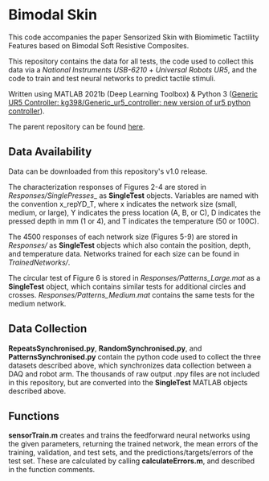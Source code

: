 # Bimodal Skin
This code accompanies the paper Sensorized Skin with Biomimetic Tactility Features based on Bimodal Soft Resistive Composites.

This repository contains the data for all tests, the code used to collect this data via a _National Instruments USB-6210_ + _Universal Robots UR5_, and the code to train and test neural networks to predict tactile stimuli.

Written using MATLAB 2021b (Deep Learning Toolbox) & Python 3 ([Generic UR5 Controller: kg398/Generic_ur5_controller: new version of ur5 python controller](https://github.com/kg398/Generic_ur5_controller)).

The parent repository can be found [here](https://github.com/DSHardman/TemperatureSensors).

## Data Availability
Data can be downloaded from this repository's v1.0 release.

The characterization responses of Figures 2-4 are stored in _Responses/SinglePresses__ as **SingleTest** objects. Variables are named with the convention x_repYD_T, where x indicates the network size (small, medium, or large), Y indicates the press location (A, B, or C), D indicates the pressed depth in mm (1 or 4), and T indicates the temperature (50 or 100C).

The 4500 responses of each network size (Figures 5-9) are stored in _Responses/_ as **SingleTest** objects which also contain the position, depth, and temperature data. Networks trained for each size can be found in _TrainedNetworks/_.

The circular test of Figure 6 is stored in _Responses/Patterns_Large.mat_ as a **SingleTest** object, which contains similar tests for additional circles and crosses. _Responses/Patterns_Medium.mat_ contains the same tests for the medium network.

## Data Collection
**RepeatsSynchronised.py**, **RandomSynchronised.py**, and **PatternsSynchronised.py** contain the python code used to collect the three datasets described above, which synchronizes data collection between a DAQ and robot arm. The thousands of raw output .npy files are not included in this repository, but are converted into the **SingleTest** MATLAB objects described above.

## Functions
**sensorTrain.m** creates and trains the feedforward neural networks using the given parameters, returning the trained network, the mean errors of the training, validation, and test sets, and the predictions/targets/errors of the test set. These are calculated by calling **calculateErrors.m**, and described in the function comments.
